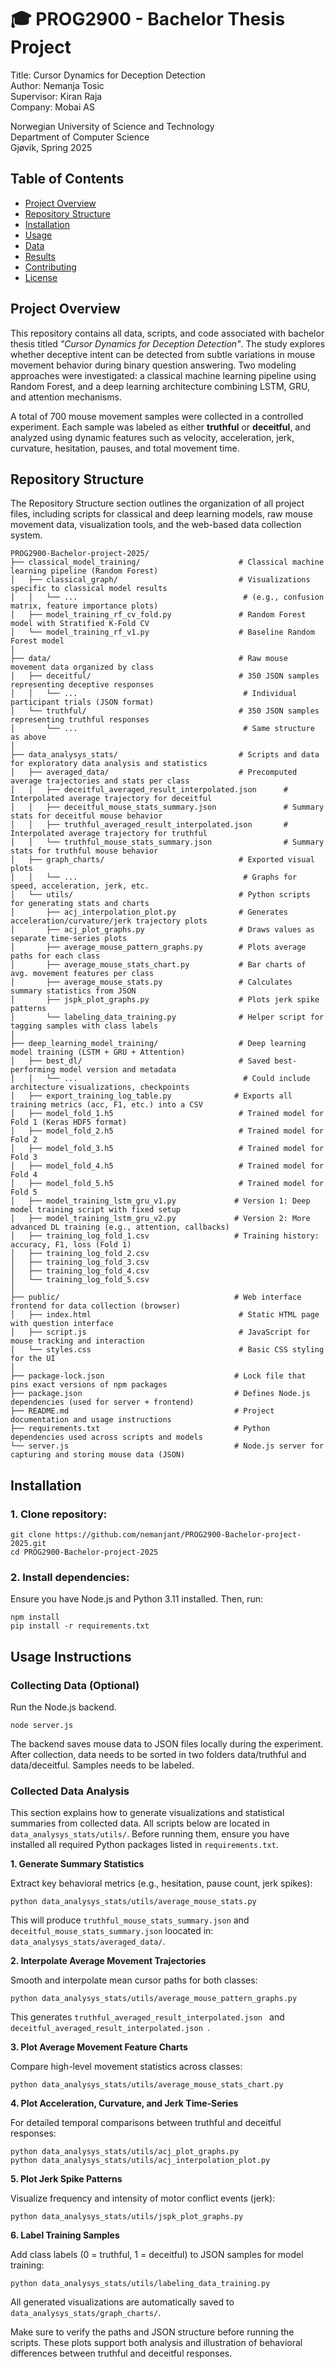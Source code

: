 # 🎓 PROG2900 - Bachelor Thesis Project #
Title: Cursor Dynamics for Deception Detection <br />
Author: Nemanja Tosic <br />
Supervisor: Kiran Raja <br />
Company: Mobai AS <br />

Norwegian University of Science and Technology <br />
Department of Computer Science <br />
Gjøvik, Spring 2025 <br />

## Table of Contents

- [Project Overview](#project-overview)
- [Repository Structure](#repository-structure)
- [Installation](#installation)
- [Usage](#usage)
- [Data](#data)
- [Results](#results)
- [Contributing](#contributing)
- [License](#license)


## Project Overview

This repository contains all data, scripts, and code associated with bachelor thesis titled *"Cursor Dynamics for Deception Detection"*. The study explores whether deceptive intent can be detected from subtle variations in mouse movement behavior during binary question answering. Two modeling approaches were investigated: a classical machine learning pipeline using Random Forest, and a deep learning architecture combining LSTM, GRU, and attention mechanisms.

A total of 700 mouse movement samples were collected in a controlled experiment. Each sample was labeled as either **truthful** or **deceitful**, and analyzed using dynamic features such as velocity, acceleration, jerk, curvature, hesitation, pauses, and total movement time.

## Repository Structure

The Repository Structure section outlines the organization of all project files, including scripts for classical and deep learning models, raw mouse movement data, visualization tools, and the web-based data collection system.

```
PROG2900-Bachelor-project-2025/
├── classical_model_training/                      # Classical machine learning pipeline (Random Forest)
│   ├── classical_graph/                           # Visualizations specific to classical model results
│   │   └── ...                                     # (e.g., confusion matrix, feature importance plots)
│   ├── model_training_rf_cv_fold.py               # Random Forest model with Stratified K-Fold CV
│   └── model_training_rf_v1.py                    # Baseline Random Forest model
│
├── data/                                          # Raw mouse movement data organized by class
│   ├── deceitful/                                 # 350 JSON samples representing deceptive responses
│   │   └── ...                                     # Individual participant trials (JSON format)
│   └── truthful/                                  # 350 JSON samples representing truthful responses
│       └── ...                                     # Same structure as above
│
├── data_analysys_stats/                           # Scripts and data for exploratory data analysis and statistics
│   ├── averaged_data/                             # Precomputed average trajectories and stats per class
│   │   ├── deceitful_averaged_result_interpolated.json      # Interpolated average trajectory for deceitful
│   │   ├── deceitful_mouse_stats_summary.json               # Summary stats for deceitful mouse behavior
│   │   ├── truthful_averaged_result_interpolated.json       # Interpolated average trajectory for truthful
│   │   └── truthful_mouse_stats_summary.json                # Summary stats for truthful mouse behavior
│   ├── graph_charts/                              # Exported visual plots
│   │   └── ...                                     # Graphs for speed, acceleration, jerk, etc.
│   └── utils/                                     # Python scripts for generating stats and charts
│       ├── acj_interpolation_plot.py              # Generates acceleration/curvature/jerk trajectory plots
│       ├── acj_plot_graphs.py                     # Draws values as separate time-series plots
│       ├── average_mouse_pattern_graphs.py        # Plots average paths for each class
│       ├── average_mouse_stats_chart.py           # Bar charts of avg. movement features per class
│       ├── average_mouse_stats.py                 # Calculates summary statistics from JSON
│       ├── jspk_plot_graphs.py                    # Plots jerk spike patterns
│       └── labeling_data_training.py              # Helper script for tagging samples with class labels
│
├── deep_learning_model_training/                  # Deep learning model training (LSTM + GRU + Attention)
│   ├── best_dl/                                   # Saved best-performing model version and metadata
│   │   └── ...                                     # Could include architecture visualizations, checkpoints
│   ├── export_training_log_table.py              # Exports all training metrics (acc, F1, etc.) into a CSV
│   ├── model_fold_1.h5                            # Trained model for Fold 1 (Keras HDF5 format)
│   ├── model_fold_2.h5                            # Trained model for Fold 2
│   ├── model_fold_3.h5                            # Trained model for Fold 3
│   ├── model_fold_4.h5                            # Trained model for Fold 4
│   ├── model_fold_5.h5                            # Trained model for Fold 5
│   ├── model_training_lstm_gru_v1.py             # Version 1: Deep model training script with fixed setup
│   ├── model_training_lstm_gru_v2.py             # Version 2: More advanced DL training (e.g., attention, callbacks)
│   ├── training_log_fold_1.csv                   # Training history: accuracy, F1, loss (Fold 1)
│   ├── training_log_fold_2.csv
│   ├── training_log_fold_3.csv
│   ├── training_log_fold_4.csv
│   └── training_log_fold_5.csv
│
├── public/                                       # Web interface frontend for data collection (browser)
│   ├── index.html                                 # Static HTML page with question interface
│   ├── script.js                                  # JavaScript for mouse tracking and interaction
│   └── styles.css                                 # Basic CSS styling for the UI
│
├── package-lock.json                             # Lock file that pins exact versions of npm packages
├── package.json                                  # Defines Node.js dependencies (used for server + frontend)
├── README.md                                     # Project documentation and usage instructions
├── requirements.txt                              # Python dependencies used across scripts and models
└── server.js                                     # Node.js server for capturing and storing mouse data (JSON)

```

## Installation

### 1. Clone repository:
```
git clone https://github.com/nemanjant/PROG2900-Bachelor-project-2025.git
cd PROG2900-Bachelor-project-2025
```

### 2. Install dependencies:
Ensure you have Node.js and Python 3.11 installed. Then, run:
```
npm install
pip install -r requirements.txt
```

## Usage Instructions

### Collecting Data (Optional)

Run the Node.js backend. 
```
node server.js
```
The backend saves mouse data to JSON files locally during the experiment. After collection, data needs to be sorted in two folders data/truthful and data/deceitful. Samples needs to be labeled.

### Collected Data Analysis

This section explains how to generate visualizations and statistical summaries from collected data. All scripts below are located in `data_analysys_stats/utils/`. Before running them, ensure you have installed all required Python packages listed in `requirements.txt`.

**1. Generate Summary Statistics**

Extract key behavioral metrics (e.g., hesitation, pause count, jerk spikes):
```
python data_analysys_stats/utils/average_mouse_stats.py
```
This will produce `truthful_mouse_stats_summary.json` and `deceitful_mouse_stats_summary.json` loocated in: `data_analysys_stats/averaged_data/`.

**2. Interpolate Average Movement Trajectories**

Smooth and interpolate mean cursor paths for both classes:
```
python data_analysys_stats/utils/average_mouse_pattern_graphs.py
```
This generates `truthful_averaged_result_interpolated.json ` and  `deceitful_averaged_result_interpolated.json `.

**3. Plot Average Movement Feature Charts**

Compare high-level movement statistics across classes:
```
python data_analysys_stats/utils/average_mouse_stats_chart.py
```

**4. Plot Acceleration, Curvature, and Jerk Time-Series**

For detailed temporal comparisons between truthful and deceitful responses:
```
python data_analysys_stats/utils/acj_plot_graphs.py
python data_analysys_stats/utils/acj_interpolation_plot.py
```

**5. Plot Jerk Spike Patterns**
   
Visualize frequency and intensity of motor conflict events (jerk):
```
python data_analysys_stats/utils/jspk_plot_graphs.py
```

**6. Label Training Samples**

Add class labels (0 = truthful, 1 = deceitful) to JSON samples for model training:
```
python data_analysys_stats/utils/labeling_data_training.py
```

All generated visualizations are automatically saved to `data_analysys_stats/graph_charts/`.

Make sure to verify the paths and JSON structure before running the scripts. These plots support both analysis and illustration of behavioral differences between truthful and deceitful responses.
